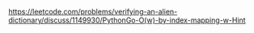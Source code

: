https://leetcode.com/problems/verifying-an-alien-dictionary/discuss/1149930/PythonGo-O(w)-by-index-mapping-w-Hint